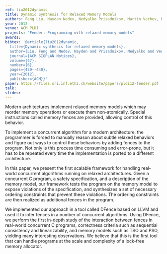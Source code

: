 ```yaml
---
ref: liu2012dynamic
title: Dynamic Synthesis for Relaxed Memory Models
authors: Feng Liu, Nayden Nedev, Nedyalko Prisadnikov, Martin Vechev, Eran Yahav  
year: 2012
venue: ACM PLDI
projects: "Fender: Programming with relaxed memory models"
awards:
bibtex: '@article{liu2012dynamic,
  title={Dynamic synthesis for relaxed memory models},
  author={Liu, Feng and Nedev, Nayden and Prisadnikov, Nedyalko and Vechev, Martin and Yahav, Eran},
  journal={ACM SIGPLAN Notices},
  volume={47},
  number={6},
  pages={429--440},
  year={2012},
  publisher={ACM}}'
paper: https://files.sri.inf.ethz.ch/website/papers/pldi12-fender.pdf
talk: 
slides: 
---
```


Modern architectures implement relaxed memory models which may reorder memory operations or execute them non-atomically. Special instructions called memory fences are provided, allowing control of this behavior.

To implement a concurrent algorithm for a modern architecture, the programmer is forced to manually reason about subtle relaxed behaviors and figure out ways to control these behaviors by adding fences to the program. Not only is this process time consuming and error-prone, but it has to be repeated every time the implementation is ported to a different architecture.

In this paper, we present the first scalable framework for handling real-world concurrent algorithms running on relaxed architectures. Given a concurrent C program, a safety specification, and a description of the memory model, our framework tests the program on the memory model to expose violations of the specification, and synthesizes a set of necessary ordering constraints that prevent these violations. The ordering constraints are then realized as additional fences in the program.

We implemented our approach in a tool called DFence based on LLVM and used it to infer fences in a number of concurrent algorithms. Using DFence, we perform the first in-depth study of the interaction between fences in real-world concurrent C programs, correctness criteria such as sequential consistency and linearizability, and memory models such as TSO and PSO, yielding many interesting observations. We believe that this is the first tool that can handle programs at the scale and complexity of a lock-free memory allocator.
